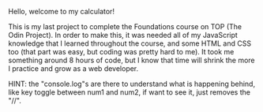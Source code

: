 Hello, welcome to my calculator!

This is my last project to complete the Foundations course on TOP (The Odin Project).
In order to make this, it was needed all of my JavaScript knowledge that I learned throughout the course, and some HTML and CSS too
(that part was easy, but coding was pretty hard to me). It took me something around 8 hours of code, but I know that time will shrink
the more I practice and grow as a web developer.

HINT: the "console.log"s are there to understand what is happening behind, like key toggle between num1 and num2, if want to see it,
      just removes the "//".